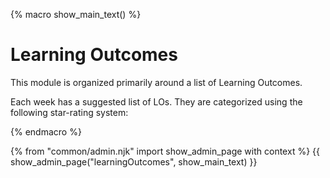 {% macro show_main_text() %}
<div id="main">

# Learning Outcomes

This module is organized primarily around a list of Learning Outcomes.

Each week has a suggested list of LOs. They are categorized using the following star-rating system:

<include src="ratingSystem.fr" />

</div>

{% endmacro %}

{% from "common/admin.njk" import show_admin_page with context %}
{{ show_admin_page("learningOutcomes", show_main_text) }}